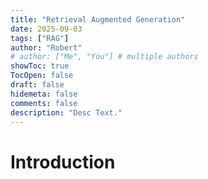 ```yaml
---
title: "Retrieval Augmented Generation"
date: 2025-09-03
tags: ["RAG"]
author: "Robert"
# author: ["Me", "You"] # multiple authors
showToc: true
TocOpen: false
draft: false
hidemeta: false
comments: false
description: "Desc Text."
---
```


# Introduction
